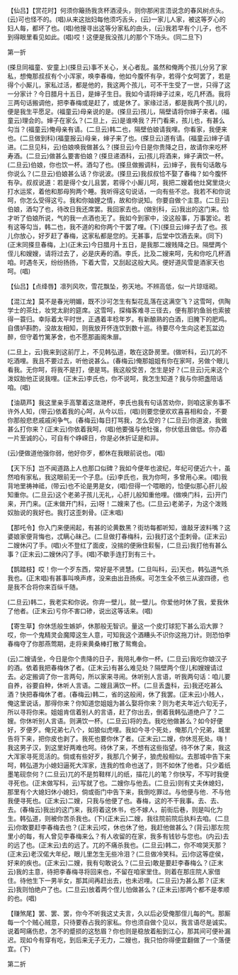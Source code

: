 <!-- { "loadSidebar": true } -->
【仙吕】【赏花时】何须你簸扬我贪杯酒浸头，则你那闲言浯说念的春风树点头。(云)可也怪不的。(唱)从来这拙妇每他须巧舌头，(云)一家儿人家，被这等歹心的妇人每，都坏了也。(唱)他搜寻出这等分家私的由头，(云)我若早有个儿子，也不到得眼里看见如此。(唱)哎！这便是我没孩儿的那个下场头。(同二旦下)

第一折

(搽旦同福童、安童上)(搽旦云)事不关心，关心者乱。虽然和俺两个孩儿分另了家私，想俺那叔叔有个小浑家，唤李春梅，他如今腹怀有孕，若得个女呵罢了，若是得个小厮儿，家私过活，都是他的，我这两个孩儿，可不干生受了一世，只得了这一分家计？今日腊月十五日，是婶子生日。我如今请将婶子过来，吃几杯酒。我将三两句话搬调他，把李春梅或是赶了，或是休了。家缘过活，都是我两个孩儿的，便是我生平愿足。(福童云)母亲说的是。(搽旦云)孩儿，隔壁请将你婶子来者。(福童云)理会的。婶子在家么？(二旦上，云)是谁唤我？开门看来，孩儿也，有甚么勾当？(福童云)俺母亲有请。(二旦云)韩二也，隔壁伯娘请我哩。你看家，我便来也。(二旦做到科)(福童报云)母亲，婶子来了也。(搽旦云)道有请。(福童云)婶子请进。(二旦见科，云)伯娘唤我做甚么？(搽旦云)今日是你贵降之日，故请你来吃杯寿酒。(二旦云)做甚么要害伯娘？(搽旦递酒科，云)孩儿将酒来，婶子满饮一杯。(二旦云)伯娘，你也饮一杯。酒勾了也。(搽旦做搬调科，云)婶子，我有句话敢与你说么？(二旦云)伯娘甚么话？你说波。(搽旦云)我叔叔恰不娶了春梅？如今腹怀有孕。叔叔说道：若是得个女儿且罢，若得个小厮儿呵，我把二嫂着他灶窝里烧火打水运浆，着他和那母狗两个睡。我听得这句说话，一向有些不忿。我若不和你说呵，你怎么受得这亏。我和你妯娌之情，故和你说知。你要自做个主意。(二旦云)伯娘，酒勾了也，待改日我还席罢。我回家去也。(做别科，云)我出的这门来。恰才听了伯娘所说，气的我一点酒也无了。我如今到家中，没这般事，万事罢论。若有这等勾当，韩二也，我不道的和你两个干罢了哩。(下)(搽旦云)婶子去了也。孩儿你放心，好歹赶了春梅，这家私都是您的。无甚事，后堂中饮酒去来。(同下)(正末同搽旦春梅，上)(正末云)今日腊月十五日，是我那二嫂贱降之日。隔壁两个侄儿和嫂嫂，请将过去了，必是庆寿的酒。李氏，比及二嫂来呵，先和你吃几杯酒咱。时遇冬天，纷纷扬扬，下着大雪，又刮起这般大风。便好道风雪是酒家天也呵。(唱)

【仙吕】【点绛唇】凛列风吹，雪花飘坠，弥天地。不辨高低，似一片琼瑶砌。

【混江龙】莫不是春光明媚，既不沙可怎生有梨花乱落在这满空飞？这雪呵，供陶学士的茶灶，妆党太尉的筵席。这雪呵，探梅客难寻三径去，便有那钓鱼翁也索披得一蓑归。幸际着太平时世，正遇着丰稔年岁。有新酿熟的白酒，旧腌下的肥鸡。自偎垆斟酌，没故友相知，则我放开怀连饮到数十巡。待要尽今生向这老瓦盆边醉，但守着竹篱茅舍，也不愿那画阁朱扉。

(二旦上，云)我来到这前厅上，不见韩弘道，敢在这卧房里。(做听科，云)兀的不吃酒哩。我且不要过去，听他说甚么。(春梅云)俺那姐姐有你在家呵，另做个眼儿看我。无你呵，将我不是打，便是骂。我这般受苦，怎生是好？(二旦云)元来这个泼奴胎他正说我哩。(正末云)李氏也，你不说呵，我怎生知道？我与你把盏陪话咱。(唱)

【油葫芦】我这里亲手高擎着这潋滟杯，李氏也我有句话苦劝你，则咱这家务事不许外人知，(带云)依着我的心呵，从今以后，(唱)则要您便欢欢喜喜相和会，不要你那般悲悲戚戚闲争气。(春梅云)每日打骂我，怎么受的？(二旦云)你道波，我做甚么打你来？(正末云)你依着我呵，(唱)他要强与他牡强，你伏低且做低。你办着一片至诚的心，可自有个峥嵘日，你是必休折证是和非。

(云)便做道他强你弱，他好你歹，都休在我眼前说也。(唱)

【天下乐】岂不闻道路上人也那口似碑？我如今便年也波纪，年纪可便近六十，虽然咱有家私，我这眼前无一个子息。(云)李氏也，我为你呵，多曾用心来。(唱)我背地里祷神祗，(带云)也不论是男是女，(唱)但得一个喂眼的，恰便似那心肝儿般知重你。(二旦云)这个老弟子孩儿无礼，心肝儿般知重他哩。(做唤门科，云)开门来，开门来。(正末做开门科，云)呀！二嫂来了也。(二旦云)老弟子，为这个泼贱奴胎说的我好也。我打这歪刺骨。(正末唱)

【那吒令】你入门来便闹起，有甚的论黄数黑？街坊每都听知，谁敲牙波料嘴？这婆娘家便背悔也，忒瞒心昧己。(二旦做打春梅科，云)我打这个歪刺骨。(正末云)二嫂休闪了手。(唱)火不登红了面皮，没揣的便揪住鬏髻，(二旦云)我打他有甚么事？(正末云)二嫂休闪了手。(唱)不歇手连打到有三十。

【鹊踏枝】哎！你一个歹东西，常好是不贤慧。(二旦叫科，云)天也，韩弘道气杀我也。(正末唱)有甚事叫唤声疼，没来由出丑扬疾。可怎生全不依三从波四德，也是我不合将你来百纵千随。

(二旦云)韩二，我老实和你说。你弃一壁儿，就一壁儿。你爱他时休了我，爱我休了他者。(正末云)亏你不害口碜，说出这等话来。(唱)

【寄生草】你休恁般生嫉妒，休那般无智识。量这一个皮灯球犯下甚么滔大罪？哎，你一个鬼精灵会魔障这生人意，可知我这个酒糟头不识你这拖刀计。则恐怕李春梅夺了你那燕莺期，走将来黄桑棒打散了鸳鸯会。

(云)二嫂请坐，今日是你个贵降的日子，我陪礼奉你一杯。(二旦云)我吃你娘汉子的酒。依着我把春梅休了者。(正末云)有甚么难见处？隔壁两个侄儿和嫂嫂请过去。必定搬调了你一言两句，所以家来寻闹。休听别人言语，听我两句话：咱儿要自养，谷要自种，休听人言语。二嫂且满饮一杯。(二旦丢盏科，云)我还吃甚么酒？快把春梅休了者。(春梅云)韩二，省的这般闹，休了我罢。(正末云)小贱人，俺这里说话，那得你来？你知道您姐姐为甚么娶将你来？则为老夫年近六旬无子，所以寻将你来。姐姐肯信着别人的言语，赶了你出去，倒着我韩弘道绝户了？二嫂。你休听别人言语。则满饮一杯。(二旦云)将的去。我吃他做甚么？如今好便好，歹便歹。俺兄弟七八个，如狼似虎哩。我如今寻个死处，俺那几个兄弟，城里告将下来，把你皮也剥了。我死也要你休了者。(正末云)二嫂，你休觅死处。嗨！我这男子汉，到这里好两难也呵。待休了来，不想有这些指望。待不休了来，我这大浑家寻死觅活的。倘或有些好歹，我那几个舅子，狼虎般相似。去那城中告下来呵，韩弘道为小媳妇逼死大浑家，连我的性命也送了，则不如休了他者。只少着纸墨笔砚奈何？(二旦云)兀的不是剪鞋样儿的纸，描花儿的笔？你快写，不写时我便寻死也。(正末做写科，云)写就了也。二嫂你与他去。(二旦云)则有丈夫休媳妇，那里有个大媳妇休小媳妇，倘或衙门中告下来，我倒吃罪过。与他便与他．不与他我便寻死也。(正末云)二嫂，只我与他便了也。春梅，这的不干我事。去、去、去。(春梅云)我出的这门来，我将着这休书，也不嫁人，前街后巷，则是叫化为生。韩弘道，则被你苦杀我也。(下)(正末云)二嫂，我往院前院后执料去咱。(二旦云)你敢要赶李春梅去也？(正末云)哎，休也休了他，我赶他做甚么？(背云)那左院里小的每，有人曾见李春梅来么？有人收留的在家，我多有钱钞与您也。(内云)去的远了也。(正末云)去的远了。兀的不痛杀我也。(二旦云)韩二，你不啼哭天那？(正末云)老汉偌大年纪，眼儿里怎生无些冷泪？(二旦做冷笑科。云)你这等症侯，好来的疾也。(正末云)二嫂，我有句敢说么？(二旦云)敢是要赶李春梅么？(正末云)我的主意，待把李春梅寻将回来也，不留在咱家里住。则着在那庄院人家借住。待他生下一男半女，那其间再赶出去，也未迟哩。(二旦云)为甚么那？(正末云)我则怕绝户了也。(二旦云)放着两个侄儿怕做甚么？(正末云)那两个都不是孝顺的也。(唱)

【赚煞尾】罢、罢、罢，你今不听我这丈夫言，久以后必受俺那侄儿每的气。那厮每一个个贼心贼意，只待要吞占我的家私。你也须自做个见以，我言语尽是诚实。说着呵痛伤悲，怎不的蹙损的这愁眉？你也则是稳放着船到江心，那其间可便补漏迟。现如今有穿有吃，到后来无子无力，二嫂也，我只怕你得便宜翻做了一个落便宜。(下)

第二折

